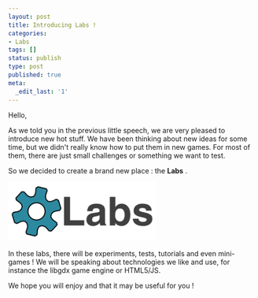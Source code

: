```yaml
---
layout: post
title: Introducing Labs !
categories:
- Labs
tags: []
status: publish
type: post
published: true
meta:
  _edit_last: '1'
---
```

Hello,

As we told you in the previous little speech, we are very pleased to introduce new hot stuff.
We have been thinking about new ideas for some time, but we didn't really know how to put them in new games. For most of them, there are just small challenges or something we want to test.

So we decided to create a brand new place : the <strong>Labs</strong> .

<a href="/img/old/gtomee_labs.png"><img class="size-medium wp-image-301 aligncenter" title="gtomee_labs" src="/img/old/gtomee_labs.png" alt="" width="300" height="120" /></a>

In these labs, there will be experiments, tests, tutorials and even mini-games !
We will be speaking about technologies we like and use, for instance the libgdx game engine or HTML5/JS.

We hope you will enjoy and that it may be useful for you !

&nbsp;
